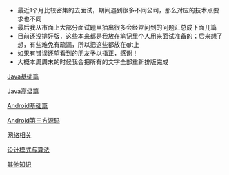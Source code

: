 - 最近1个月比较密集的去面试，期间遇到很多不同公司，那么对应的技术点要求也不同
- 最后我从市面上大部分面试题里抽出很多会经常问到的问题汇总成下面几篇
- 目前还没排好版，这些本来都是我放在笔记里个人用来面试准备的；后来想了想，有些难免有疏漏，所以把这些都放在git上
- 如果有错误还望看到的朋友予以指正，感谢！
- 大概本周周末的时候我会把所有的文字全部重新排版完成


[Java基础篇](https://github.com/hloong/Android_Interview_Guide/blob/master/java%E5%9F%BA%E7%A1%80%E7%AF%87.md)

[Java高级篇](https://github.com/hloong/Android_Interview_Guide/blob/master/java%E9%AB%98%E7%BA%A7%E7%AF%87.md)

[Android基础篇](https://github.com/hloong/Android_Interview_Guide/blob/master/Android%E5%9F%BA%E7%A1%80%E7%AF%87.md)

[Android第三方源码](https://github.com/hloong/Android_Interview_Guide/blob/master/Android%E7%AC%AC%E4%B8%89%E6%96%B9%E6%BA%90%E7%A0%81%E7%AF%87.md)

[网络相关](https://github.com/hloong/Android_Interview_Guide/blob/master/%E7%BD%91%E7%BB%9C%E7%AF%87.md)

[设计模式与算法](https://github.com/hloong/Android_Interview_Guide/blob/master/%E8%AE%BE%E8%AE%A1%E6%A8%A1%E5%BC%8F%E4%B8%8E%E7%AE%97%E6%B3%95.md)

[其他知识](https://github.com/hloong/Android_Interview_Guide/blob/master/%E5%85%B6%E4%BB%96%E7%9F%A5%E8%AF%86.md)
